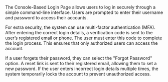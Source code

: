 The Console-Based Login Page allows users to log in securely through a simple command-line interface. Users are prompted to enter their username and password to access their accounts.

For extra security, the system can use multi-factor authentication (MFA). After entering the correct login details, a verification code is sent to the user’s registered email or phone. The user must enter this code to complete the login process. This ensures that only authorized users can access the account.

If a user forgets their password, they can select the "Forgot Password" option. A reset link is sent to their registered email, allowing them to set a new password. If the user enters incorrect login details multiple times, the system temporarily locks the account to prevent unauthorized access.
